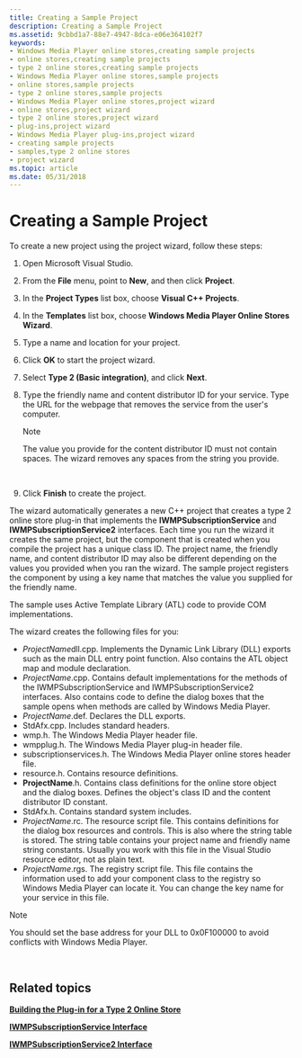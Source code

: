 ```yaml
---
title: Creating a Sample Project
description: Creating a Sample Project
ms.assetid: 9cbbd1a7-88e7-4947-8dca-e06e364102f7
keywords:
- Windows Media Player online stores,creating sample projects
- online stores,creating sample projects
- type 2 online stores,creating sample projects
- Windows Media Player online stores,sample projects
- online stores,sample projects
- type 2 online stores,sample projects
- Windows Media Player online stores,project wizard
- online stores,project wizard
- type 2 online stores,project wizard
- plug-ins,project wizard
- Windows Media Player plug-ins,project wizard
- creating sample projects
- samples,type 2 online stores
- project wizard
ms.topic: article
ms.date: 05/31/2018
---
```


# Creating a Sample Project

To create a new project using the project wizard, follow these steps:

1.  Open Microsoft Visual Studio.
2.  From the **File** menu, point to **New**, and then click **Project**.
3.  In the **Project Types** list box, choose **Visual C++ Projects**.
4.  In the **Templates** list box, choose **Windows Media Player Online Stores Wizard**.
5.  Type a name and location for your project.
6.  Click **OK** to start the project wizard.
7.  Select **Type 2 (Basic integration)**, and click **Next**.
8.  Type the friendly name and content distributor ID for your service. Type the URL for the webpage that removes the service from the user's computer.
    > [!Note]  
    > The value you provide for the content distributor ID must not contain spaces. The wizard removes any spaces from the string you provide.

     

9.  Click **Finish** to create the project.

The wizard automatically generates a new C++ project that creates a type 2 online store plug-in that implements the **IWMPSubscriptionService** and **IWMPSubscriptionService2** interfaces. Each time you run the wizard it creates the same project, but the component that is created when you compile the project has a unique class ID. The project name, the friendly name, and content distributor ID may also be different depending on the values you provided when you ran the wizard. The sample project registers the component by using a key name that matches the value you supplied for the friendly name.

The sample uses Active Template Library (ATL) code to provide COM implementations.

The wizard creates the following files for you:

-   *ProjectName*dll.cpp. Implements the Dynamic Link Library (DLL) exports such as the main DLL entry point function. Also contains the ATL object map and module declaration.
-   *ProjectName*.cpp. Contains default implementations for the methods of the IWMPSubscriptionService and IWMPSubscriptionService2 interfaces. Also contains code to define the dialog boxes that the sample opens when methods are called by Windows Media Player.
-   *ProjectName*.def. Declares the DLL exports.
-   StdAfx.cpp. Includes standard headers.
-   wmp.h. The Windows Media Player header file.
-   wmpplug.h. The Windows Media Player plug-in header file.
-   subscriptionservices.h. The Windows Media Player online stores header file.
-   resource.h. Contains resource definitions.
-   **ProjectName**.h. Contains class definitions for the online store object and the dialog boxes. Defines the object's class ID and the content distributor ID constant.
-   StdAfx.h. Contains standard system includes.
-   *ProjectName*.rc. The resource script file. This contains definitions for the dialog box resources and controls. This is also where the string table is stored. The string table contains your project name and friendly name string constants. Usually you work with this file in the Visual Studio resource editor, not as plain text.
-   *ProjectName*.rgs. The registry script file. This file contains the information used to add your component class to the registry so Windows Media Player can locate it. You can change the key name for your service in this file.

> [!Note]  
> You should set the base address for your DLL to 0x0F100000 to avoid conflicts with Windows Media Player.

 

## Related topics

<dl> <dt>

[**Building the Plug-in for a Type 2 Online Store**](building-the-plug-in-for-a-type-2-online-store.md)
</dt> <dt>

[**IWMPSubscriptionService Interface**](/windows/desktop/api/subscriptionservices/nn-subscriptionservices-iwmpsubscriptionservice)
</dt> <dt>

[**IWMPSubscriptionService2 Interface**](/windows/desktop/api/subscriptionservices/nn-subscriptionservices-iwmpsubscriptionservice2)
</dt> </dl>

 

 




